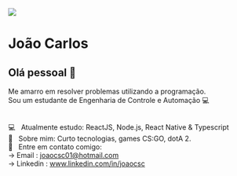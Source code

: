 
<img width="auto" src="https://encrypted-tbn0.gstatic.com/images?q=tbn%3AANd9GcRixWCWi8Y9795QSTEQs3qV-RaaskbMSfZqcg&usqp=CAU">

# João Carlos

## Olá pessoal 👋
Me amarro em resolver problemas utilizando a programação.
<br/>
Sou um estudante de Engenharia de Controle e Automação :computer:

 

 <br/> :computer: &nbsp; Atualmente estudo: ReactJS, Node.js, React Native & Typescript
 <br/> 💬  &nbsp; Sobre mim: Curto tecnologias, games CS:GO, dotA 2.
 <br/> :email: &nbsp; Entre em contato comigo: 
 <br/> -> Email : joaocsc01@hotmail.com
 <br/> -> Linkedin : <link>www.linkedin.com/in/joaocsc</link>

